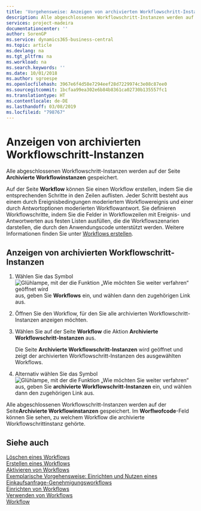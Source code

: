 ```yaml
---
title: 'Vorgehensweise: Anzeigen von archivierten Workflowschritt-Instanzen | Microsoft Docs'
description: Alle abgeschlossenen Workflowschritt-Instanzen werden auf der Seite **Archivierte Workflowinstanzen** gespeichert.
services: project-madeira
documentationcenter: ''
author: SorenGP
ms.service: dynamics365-business-central
ms.topic: article
ms.devlang: na
ms.tgt_pltfrm: na
ms.workload: na
ms.search.keywords: ''
ms.date: 10/01/2018
ms.author: sgroespe
ms.openlocfilehash: 3967e6f4d58e7294eef28d7229974c3e08c87ee0
ms.sourcegitcommit: 1bcfaa99ea302e6b84b8361ca02730b135557fc1
ms.translationtype: HT
ms.contentlocale: de-DE
ms.lasthandoff: 03/08/2019
ms.locfileid: "798767"
---
```

# <a name="view-archived-workflow-step-instances"></a>Anzeigen von archivierten Workflowschritt-Instanzen
Alle abgeschlossenen Workflowschritt-Instanzen werden auf der Seite **Archivierte Workflowinstanzen** gespeichert.  

 Auf der Seite **Workflow** können Sie einen Workflow erstellen, indem Sie die entsprechenden Schritte in den Zeilen auflisten. Jeder Schritt besteht aus einem durch Ereignisbedingungen moderiertem Workflowereignis und einer durch Antwortoptionen moderierten Workflowantwort. Sie definieren Workflowschritte, indem Sie die Felder in Workflowzeilen mit Ereignis- und Antwortwerten aus festen Listen ausfüllen, die die Workflowszenarien darstellen, die durch den Anwendungscode unterstützt werden. Weitere Informationen finden Sie unter [Workflows erstellen](across-how-to-create-workflows.md).  

## <a name="to-view-archived-workflow-step-instances"></a>Anzeigen von archivierten Workflowschritt-Instanzen  
1.  Wählen Sie das Symbol ![Glühlampe, mit der die Funktion „Wie möchten Sie weiter verfahren“ geöffnet wird](media/ui-search/search_small.png "Wie möchten Sie weiter verfahren?") aus, geben Sie **Workflows** ein, und wählen dann den zugehörigen Link aus.  
2.  Öffnen Sie den Workflow, für den Sie alle archivierten Workflowschritt-Instanzen anzeigen möchten.  
3.  Wählen Sie auf der Seite **Workflow** die Aktion **Archivierte Workflowschritt-Instanzen** aus.  

    Die Seite **Archivierte Workflowschritt-Instanzen** wird geöffnet und zeigt der archivierten Workflowschritt-Instanzen des ausgewählten Workflows.  
4.  Alternativ wählen Sie das Symbol ![Glühlampe, mit der die Funktion „Wie möchten Sie weiter verfahren“ ](media/ui-search/search_small.png "Wie möchten Sie weiter verfahren?") aus, geben Sie **archivierte Workflowschritt-Instanzen** ein, und wählen dann den zugehörigen Link aus.  

Alle abgeschlossenen Workflowschritt-Instanzen werden auf der Seite**Archivierte Workflowinstanzen** gespeichert. Im **Worflwofcode**-Feld können Sie sehen, zu welchem Workflow die archivierte Workflowschrittinstanz gehörte.  

## <a name="see-also"></a>Siehe auch  
 [Löschen eines Workflows](across-how-to-delete-workflows.md)   
 [Erstellen eines Workflows](across-how-to-create-workflows.md)   
 [Aktivieren von Workflows](across-how-to-enable-workflows.md)   
 [Exemplarische Vorgehensweise: Einrichten und Nutzen eines Einkaufsanfrage-Genehmigungsworkflows](walkthrough-setting-up-and-using-a-purchase-approval-workflow.md)   
 [Einrichten von Workflows](across-set-up-workflows.md)   
 [Verwenden von Workflows](across-use-workflows.md)   
 [Workflow](across-workflow.md)
